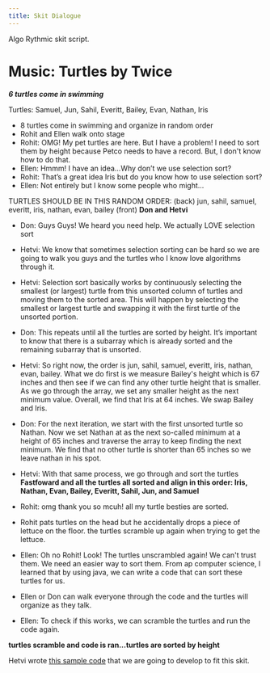 ```yaml
---
title: Skit Dialogue
---
```

Algo Rythmic skit script.

# Music: Turtles by Twice

***6 turtles come in swimming***

Turtles: Samuel, Jun, Sahil, Everitt, Bailey, Evan, Nathan, Iris 

- 8 turtles come in swimming and organize in random order
- Rohit and Ellen walk onto stage
- Rohit: OMG! My pet turtles are here. But I have a problem! I need to sort them by height because Petco needs to have a record. But, I don't know how to do that.
- Ellen: Hmmm! I have an idea…Why don’t we use selection sort?
- Rohit: That’s a great idea Iris but do you know how to use selection sort?
- Ellen: Not entirely but I know some people who might...

TURTLES SHOULD BE IN THIS RANDOM ORDER: (back) jun, sahil, samuel, everitt, iris, nathan, evan, bailey (front)
**Don and Hetvi**
 
- Don: Guys Guys! We heard you need help. We actually LOVE selection sort
- Hetvi: We know that sometimes selection sorting can be hard so we are going to walk you guys and the turtles who I know love algorithms through it.
- Hetvi: Selection sort basically works by continuously selecting the smallest (or largest) turtle from this unsorted column of turtles and moving them to the sorted area. This will happen by selecting the smallest or largest turtle and swapping it with the first turtle of the unsorted portion. 
- Don: This repeats until all the turtles are sorted by height. It’s important to know that there is a subarray which is already sorted and the remaining subarray that is unsorted.
- Hetvi: So right now, the order is jun, sahil, samuel, everitt, iris, nathan, evan, bailey. What we do first is we measure Bailey's height which is 67 inches and then see if we can find any other turtle height that is smaller. As we go through the array, we set any smaller height as the next minimum value. Overall, we find that Iris at 64 inches. We swap Bailey and Iris.
- Don: For the next iteration, we start with the first unsorted turtle so Nathan.  Now we set Nathan at  as the next so-called minimum at a height of 65 inches and traverse the array to keep finding the next minimum. We find that no other turtle is shorter than 65 inches so we leave nathan in his spot. 
- Hetvi: With that same process, we go through and sort the turtles
**Fastfoward and all the turtles all sorted and align in this order: Iris, Nathan, Evan, Bailey, Everitt, Sahil, Jun, and Samuel**

- Rohit: omg thank you so mcuh! all my turtle besties are sorted. 
- Rohit pats turtles on the head but he accidentally drops a piece of lettuce on the floor. the turtles scramble up again when trying to get the lettuce. 
- Ellen: Oh no Rohit! Look! The turtles unscrambled again! We can't trust them. We need an easier way to sort them. From ap computer science, I learned that by using java, we can write a code that can sort these turtles for us.
- Ellen or Don can walk everyone through the code and the turtles will organize as they talk. 
- Ellen: To check if this works, we can scramble the turtles and run the code again.

**turtles scramble and code is ran...turtles are sorted by height**

Hetvi wrote [this sample code](https://hetvit27.github.io/hetvitrivedi/collegeboard/2023/03/09/TurtlesSkit.html) that we are going to develop to fit this skit.

